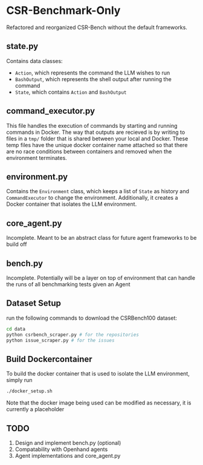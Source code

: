 # CSR-Benchmark-Only

Refactored and reorganized CSR-Bench without the default frameworks.

## state.py
Contains data classes:
- `Action`, which represents the command the LLM wishes to run
- `BashOutput`, which represents the shell output after running the command
- `State`, which contains `Action` and `BashOutput`

## command_executor.py
This file handles the execution of commands by starting and running commands in Docker. The way that outputs are recieved is by writing to files in a `tmp/` folder that is shared between your local and Docker. These temp files have the unique docker container name attached so that there are no race conditions between containers and removed when the environment terminates.

## environment.py
Contains the `Environment` class, which keeps a list of `State` as history and `CommandExecutor` to change the environment. Additionally, it creates a Docker container that isolates the LLM environment.

## core_agent.py
Incomplete. Meant to be an abstract class for future agent frameworks to be build off

## bench.py
Incomplete. Potentially will be a layer on top of environment that can handle the runs of all benchmarking tests given an Agent

## Dataset Setup
run the following commands to download the CSRBench100 dataset:

```bash
cd data
python csrbench_scraper.py # for the repositories
python issue_scraper.py # for the issues
```

## Build Dockercontainer
To build the docker container that is used to isolate the LLM environment, simply run
```bash
./docker_setup.sh
```
Note that the docker image being used can be modified as necessary, it is currently a placeholder

## TODO
1. Design and implement bench.py (optional)
2. Compatability with Openhand agents
3. Agent implementations and core_agent.py
